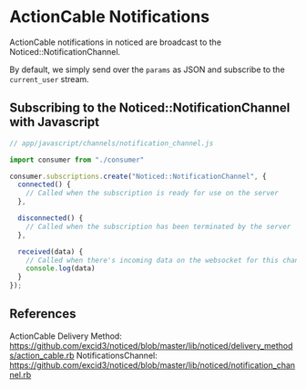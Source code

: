 # ActionCable Notifications

ActionCable notifications in noticed are broadcast to the Noticed::NotificationChannel.

By default, we simply send over the `params` as JSON and subscribe to the `current_user` stream.

## Subscribing to the Noticed::NotificationChannel with Javascript

```javascript
// app/javascript/channels/notification_channel.js

import consumer from "./consumer"

consumer.subscriptions.create("Noticed::NotificationChannel", {
  connected() {
    // Called when the subscription is ready for use on the server
  },

  disconnected() {
    // Called when the subscription has been terminated by the server
  },

  received(data) {
    // Called when there's incoming data on the websocket for this channel
    console.log(data)
  }
});
```

## References

ActionCable Delivery Method: https://github.com/excid3/noticed/blob/master/lib/noticed/delivery_methods/action_cable.rb
NotificationsChannel: https://github.com/excid3/noticed/blob/master/lib/noticed/notification_channel.rb
